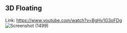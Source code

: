 ## 3D Floating

Link: https://www.youtube.com/watch?v=BgHv1G3oFDg
![Screenshot (1499)](https://github.com/user-attachments/assets/531fb117-4f1b-44ea-97bf-8473c73b898f)
